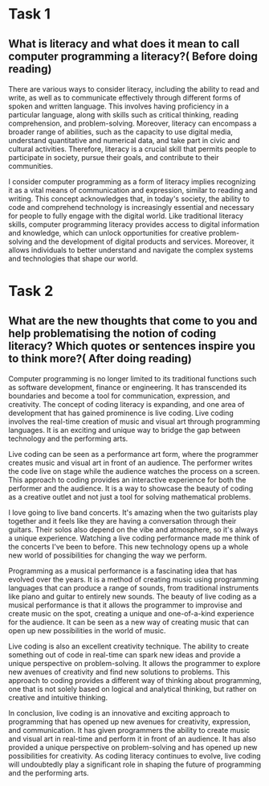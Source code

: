 # Task 1
## What is literacy and what does it mean to call computer programming a literacy?( Before doing reading)
####
There are various ways to consider literacy, including the ability to read and write, as well as to communicate effectively through different forms of spoken and written language. This involves having proficiency in a particular language, along with skills such as critical thinking, reading comprehension, and problem-solving. Moreover, literacy can encompass a broader range of abilities, such as the capacity to use digital media, understand quantitative and numerical data, and take part in civic and cultural activities. Therefore, literacy is a crucial skill that permits people to participate in society, pursue their goals, and contribute to their communities.

I consider computer programming as a form of literacy implies recognizing it as a vital means of communication and expression, similar to reading and writing. This concept acknowledges that, in today's society, the ability to code and comprehend technology is increasingly essential and necessary for people to fully engage with the digital world. Like traditional literacy skills, computer programming literacy provides access to digital information and knowledge, which can unlock opportunities for creative problem-solving and the development of digital products and services. Moreover, it allows individuals to better understand and navigate the complex systems and technologies that shape our world.

# Task 2
## What are the new thoughts that come to you and help problematising the notion of coding literacy?  Which quotes or sentences inspire you to think more?( After doing reading)
####
Computer programming is no longer limited to its traditional functions such as software development, finance or engineering. It has transcended its boundaries and become a tool for communication, expression, and creativity. The concept of coding literacy is expanding, and one area of development that has gained prominence is live coding. Live coding involves the real-time creation of music and visual art through programming languages. It is an exciting and unique way to bridge the gap between technology and the performing arts.

Live coding can be seen as a performance art form, where the programmer creates music and visual art in front of an audience. The performer writes the code live on stage while the audience watches the process on a screen. This approach to coding provides an interactive experience for both the performer and the audience. It is a way to showcase the beauty of coding as a creative outlet and not just a tool for solving mathematical problems.

I love going to live band concerts. It's amazing when the two guitarists play together and it feels like they are having a conversation through their guitars. Their solos also depend on the vibe and atmosphere, so it's always a unique experience. Watching a live coding performance made me think of the concerts I've been to before. This new technology opens up a whole new world of possibilities for changing the way we perform.

Programming as a musical performance is a fascinating idea that has evolved over the years. It is a method of creating music using programming languages that can produce a range of sounds, from traditional instruments like piano and guitar to entirely new sounds. The beauty of live coding as a musical performance is that it allows the programmer to improvise and create music on the spot, creating a unique and one-of-a-kind experience for the audience. It can be seen as a new way of creating music that can open up new possibilities in the world of music.

Live coding is also an excellent creativity technique. The ability to create something out of code in real-time can spark new ideas and provide a unique perspective on problem-solving. It allows the programmer to explore new avenues of creativity and find new solutions to problems. This approach to coding provides a different way of thinking about programming, one that is not solely based on logical and analytical thinking, but rather on creative and intuitive thinking.

In conclusion, live coding is an innovative and exciting approach to programming that has opened up new avenues for creativity, expression, and communication. It has given programmers the ability to create music and visual art in real-time and perform it in front of an audience. It has also provided a unique perspective on problem-solving and has opened up new possibilities for creativity. As coding literacy continues to evolve, live coding will undoubtedly play a significant role in shaping the future of programming and the performing arts.
